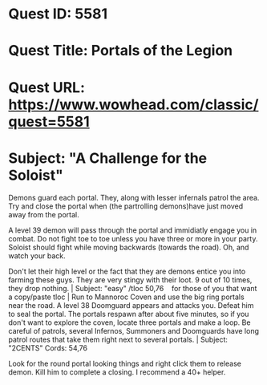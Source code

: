 # Quest ID: 5581
# Quest Title: Portals of the Legion
# Quest URL: https://www.wowhead.com/classic/quest=5581
# Subject: "A Challenge for the Soloist"
Demons guard each portal. They, along with lesser infernals patrol the area. Try and close the portal when (the partrolling demons)have just moved away from the portal.

A level 39 demon will pass through the portal and immidiatly engage you in combat. Do not fight toe to toe unless you have three or more in your party. Soloist should fight while moving backwards (towards the road). Oh, and watch your back.

Don't let their high level or the fact that they are demons entice you into farming these guys. They are very stingy with their loot. 9 out of 10 times, they drop nothing. | Subject: "easy"
/tloc 50,76    for those of you that want a copy/paste tloc | Run to Mannoroc Coven and use the big ring portals near the road. A level 38 Doomguard appears and attacks you. Defeat him to seal the portal. The portals respawn after about five minutes, so if you don't want to explore the coven, locate three portals and make a loop. Be careful of patrols, several Infernos, Summoners and Doomguards have long patrol routes that take them right next to several portals. | Subject: "2CENTS"
Cords: 54,76

Look for the round portal looking things and right click them to release demon. Kill him to complete a closing. I recommend a 40+ helper.